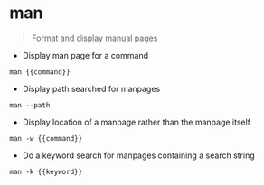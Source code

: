 # man

> Format and display manual pages

- Display man page for a command

`man {{command}}`

- Display path searched for manpages

`man --path`

- Display location of a manpage rather than the manpage itself

`man -w {{command}}`

- Do a keyword search for manpages containing a search string

`man -k {{keyword}}`
